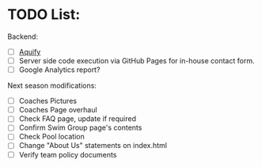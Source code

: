 # TODO List:
Backend:
- [ ] [Aquify](https://github.com/luryann/aquify)
- [ ] Server side code execution via GitHub Pages for in-house contact form.
- [ ] Google Analytics report?

Next season modifications:
- [ ] Coaches Pictures
- [ ] Coaches Page overhaul
- [ ] Check FAQ page, update if required
- [ ] Confirm Swim Group page's contents
- [ ] Check Pool location
- [ ] Change "About Us" statements on index.html
- [ ] Verify team policy documents
